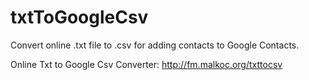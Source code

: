 # txtToGoogleCsv
Convert online .txt file to .csv for adding contacts to Google Contacts.

Online Txt to Google Csv Converter:
http://fm.malkoc.org/txttocsv
